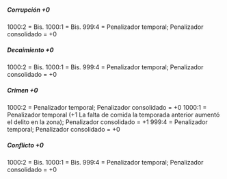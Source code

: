 ##### Corrupción +0
1000:2 = Bis.
1000:1 = Bis.
999:4 = Penalizador temporal; Penalizador consolidado = +0

##### Decaimiento +0
1000:2 = Bis.
1000:1 = Bis.
999:4 = Penalizador temporal; Penalizador consolidado = +0

##### Crimen +0
1000:2 = Penalizador temporal; Penalizador consolidado = +0
1000:1 = Penalizador temporal (+1 La falta de comida la temporada anterior aumentó el delito en la zona); Penalizador consolidado = +1
999:4 = Penalizador temporal; Penalizador consolidado = +0

##### Conflicto +0
1000:2 = Bis.
1000:1 = Bis.
999:4 = Penalizador temporal; Penalizador consolidado = +0